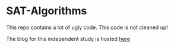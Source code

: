 # SAT-Algorithms

This repo contains a lot of ugly code. This code is not cleaned up!

The blog for this independent study is hosted [here](https://zwimer.com/SAT-Algorithms)
